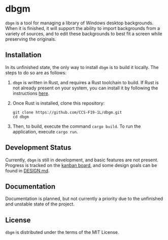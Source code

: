 # dbgm
`dbgm` is a tool for managing a library of Windows desktop backgrounds. When it is finished, it will support the ability to import backgrounds from a variety of sources, and to edit these backgrounds to best fit a screen while preserving the originals. 

## Installation
In its unfinished state, the only way to install `dbgm` is to build it locally. The steps to do so are as follows:

1. `dbgm` is written in Rust, and requires a Rust toolchain to build. If Rust is not already present on your system, you can install it by following the instructions [here](https://www.rust-lang.org/tools/install).

2. Once Rust is installed, clone this repository:

    ```
    git clone https://github.com/CCS-F19-1L/dbgm.git
    cd dbgm
    ```

3. Then, to build, execute the command `cargo build`. To run the application, execute `cargo run`. 

## Development Status
Currently, `dbgm` is still in development, and basic features are not present. Progress is tracked on the [kanban board](https://github.com/CCS-1L-F19/dbgm/projects/1), and some design goals can be found in [DESIGN.md](https://github.com/CCS-1L-F19/dbgm/blob/master/DESIGN.md).

## Documentation
Documentation is planned, but not currently a priority due to the unfinished and unstable state of the project. 

## License
`dbgm` is distributed under the terms of the MIT License.
